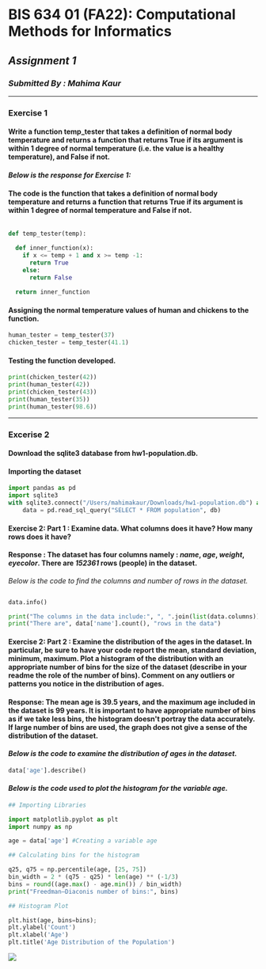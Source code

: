 # BIS 634 01 (FA22): Computational Methods for Informatics

## *Assignment 1*

### *Submitted By : Mahima Kaur*

------------------------------------------------------------------------

### Exercise 1

#### Write a function temp_tester that takes a definition of normal body temperature and returns a function that returns True if its argument is within 1 degree of normal temperature (i.e. the value is a healthy temperature), and False if not.

#### *Below is the response for Exercise 1:*

#### The code is the function that takes a definition of normal body temperature and returns a function that returns True if its argument is within 1 degree of normal temperature and False if not.

``` python

def temp_tester(temp):

  def inner_function(x):
    if x <= temp + 1 and x >= temp -1:
      return True
    else:
      return False
     
  return inner_function
```

#### Assigning the normal temperature values of human and chickens to the function.

``` python
human_tester = temp_tester(37) 
chicken_tester = temp_tester(41.1)
```

#### Testing the function developed.

``` python
print(chicken_tester(42))
print(human_tester(42))
print(chicken_tester(43))
print(human_tester(35))  
print(human_tester(98.6))
```

------------------------------------------------------------------------

### Excerise 2

#### Download the sqlite3 database from hw1-population.db.

#### Importing the dataset

``` python
import pandas as pd
import sqlite3
with sqlite3.connect("/Users/mahimakaur/Downloads/hw1-population.db") as db:
    data = pd.read_sql_query("SELECT * FROM population", db)
```

#### Exercise 2: Part 1 : Examine data. What columns does it have? How many rows does it have?

#### Response : The dataset has four columns namely : *name*, *age*, *weight*, *eyecolor*. There are *152361* rows (people) in the dataset.

*Below is the code to find the columns and number of rows in the dataset.*

``` python

data.info()

print("The columns in the data include:", ", ".join(list(data.columns)))
print("There are", data['name'].count(), "rows in the data")
```

#### Exercise 2: Part 2 : Examine the distribution of the ages in the dataset. In particular, be sure to have your code report the mean, standard deviation, minimum, maximum. Plot a histogram of the distribution with an appropriate number of bins for the size of the dataset (describe in your readme the role of the number of bins). Comment on any outliers or patterns you notice in the distribution of ages.

#### Response: The mean age is 39.5 years, and the maximum age included in the dataset is 99 years. It is important to have appropriate number of bins as if we take less bins, the histogram doesn't portray the data accurately. If large number of bins are used, the graph does not give a sense of the distribution of the dataset.

#### *Below is the code to examine the distribution of ages in the dataset.*

``` python
data['age'].describe() 
```

#### *Below is the code used to plot the histogram for the variable age.*

``` python
## Importing Libraries

import matplotlib.pyplot as plt
import numpy as np

age = data['age'] #Creating a variable age

## Calculating bins for the histogram 

q25, q75 = np.percentile(age, [25, 75])
bin_width = 2 * (q75 - q25) * len(age) ** (-1/3)
bins = round((age.max() - age.min()) / bin_width)
print("Freedman–Diaconis number of bins:", bins)

## Histogram Plot

plt.hist(age, bins=bins);
plt.ylabel('Count')
plt.xlabel('Age')
plt.title('Age Distribution of the Population')
```

![](download.png)

